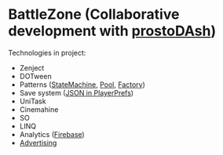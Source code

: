 # BattleZone (Collaborative development with <a href="https://github.com/prostoDAsh" target="_blank">prostoDAsh</a>)

Technologies in project:
- Zenject
- DOTween
- Patterns ([StateMachine](Assets/Scripts/Player/PlayerStateMachine), [Pool](Assets/Scripts/Pool/Pool.cs), [Factory](Assets/Scripts/Enemy/EnemyFactory.cs))
- Save system ([JSON in PlayerPrefs]((Assets/Scripts/GameData/SaveSystemJson.cs)))
- UniTask 
- Cinemahine 
- SO
- LINQ 
- Analytics ([Firebase](Assets/Scripts/GameManager.cs))
- [Advertising](Assets/Scripts/UI/UIManager.cs) 
